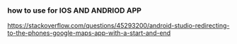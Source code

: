 ### how to use for IOS AND ANDRIOD APP

https://stackoverflow.com/questions/45293200/android-studio-redirecting-to-the-phones-google-maps-app-with-a-start-and-end